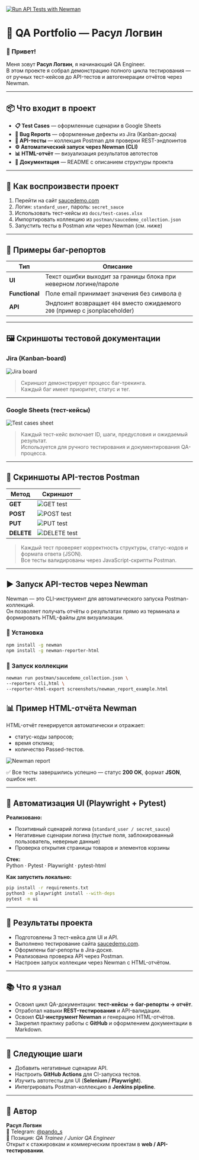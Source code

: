 [![Run API Tests with Newman](https://github.com/LogvinQA/qa-portfolio-logvin/actions/workflows/newman.yml/badge.svg)](https://github.com/LogvinQA/qa-portfolio-logvin/actions/workflows/newman.yml)

# 🧠 QA Portfolio — Расул Логвин

### 👋 Привет!
Меня зовут **Расул Логвин**, я начинающий QA Engineer.  
В этом проекте я собрал демонстрацию полного цикла тестирования — от ручных тест-кейсов до API-тестов и автогенерации отчётов через Newman.  

---

## 📦 Что входит в проект

- **📋 Test Cases** — оформленные сценарии в Google Sheets  
- **🐞 Bug Reports** — оформленные дефекты из Jira (Kanban-доска)  
- **🔌 API-тесты** — коллекция Postman для проверки REST-эндпоинтов  
- **⚙️ Автоматический запуск через Newman (CLI)**  
- **📊 HTML-отчёт** — визуализация результатов автотестов  
- **🧾 Документация** — README с описанием структуры проекта  

---

## 🚀 Как воспроизвести проект

1. Перейти на сайт [saucedemo.com](https://www.saucedemo.com)
2. Логин: `standard_user`, пароль: `secret_sauce`
3. Использовать тест-кейсы из `docs/test-cases.xlsx`
4. Импортировать коллекцию из `postman/saucedemo_collection.json`
5. Запустить тесты в Postman или через Newman (см. ниже)

---

## 🧩 Примеры баг-репортов

| Тип | Описание |
|-----|-----------|
| **UI** | Текст ошибки выходит за границы блока при неверном логине/пароле |
| **Functional** | Поле email принимает значения без символа `@` |
| **API** | Эндпоинт возвращает `404` вместо ожидаемого `200` (пример с jsonplaceholder) |

---

## 🖼️ Скриншоты тестовой документации

### Jira (Kanban-board)
![Jira board](./screenshots/jira_board.png)

> Скриншот демонстрирует процесс баг-трекинга.  
> Каждый баг имеет приоритет, статус и тег.

---

### Google Sheets (тест-кейсы)
![Test cases sheet](./screenshots/test_cases_sheet.png)

> Каждый тест-кейс включает ID, шаги, предусловия и ожидаемый результат.  
> Используется для ручного тестирования и документирования QA-процесса.

---

## 🔬 Скриншоты API-тестов Postman

| Метод | Скриншот |
|-------|-----------|
| **GET** | ![GET test](./screenshots/postman/get_test_1.png) |
| **POST** | ![POST test](./screenshots/postman/get_test_2.png) |
| **PUT** | ![PUT test](./screenshots/postman/get_test_3.png) |
| **DELETE** | ![DELETE test](./screenshots/postman/get_test_4.png) |

> Каждый тест проверяет корректность структуры, статус-кодов и формата ответа (JSON).  
> Все тесты валидированы через JavaScript-скрипты Postman.

---

## ▶️ Запуск API-тестов через Newman

Newman — это CLI-инструмент для автоматического запуска Postman-коллекций.  
Он позволяет получать отчёты о результатах прямо из терминала и формировать HTML-файлы для визуализации.

### 💾 Установка

```bash
npm install -g newman
npm install -g newman-reporter-html
```
### 🚀 Запуск коллекции

```bash
newman run postman/saucedemo_collection.json \
--reporters cli,html \
--reporter-html-export screenshots/newman_report_example.html
```

## 📊 Пример HTML-отчёта Newman

HTML-отчёт генерируется автоматически и отражает:
- статус-коды запросов;
- время отклика;
- количество Passed-тестов.

![Newman report](./screenshots/newman_report_example.png)

✅ Все тесты завершились успешно — статус **200 OK**, формат **JSON**, ошибок нет.

---

## 🔁 Автоматизация UI (Playwright + Pytest)

**Реализовано:**
- Позитивный сценарий логина (`standard_user / secret_sauce`)
- Негативные сценарии логина (пустые поля, заблокированный пользователь, неверные данные)
- Проверка открытия страницы товаров и элементов корзины

**Стек:**  
Python · Pytest · Playwright · pytest-html

**Как запустить локально:**
```bash
pip install -r requirements.txt
python3 -m playwright install --with-deps
pytest -m ui
``` 
---

## 🎯 Результаты проекта

- Подготовлены 3 тест-кейса для UI и API.  
- Выполнено тестирование сайта [saucedemo.com](https://www.saucedemo.com).  
- Оформлены баг-репорты в Jira-доске.  
- Реализована проверка API через Postman.  
- Настроен запуск коллекции через Newman с HTML-отчётом.  

---

## 📚 Что я узнал

- Освоил цикл QA-документации: **тест-кейсы → баг-репорты → отчёт**.  
- Отработал навыки **REST-тестирования** и API-валидации.  
- Освоил **CLI-инструмент Newman** и генерацию HTML-отчётов.  
- Закрепил практику работы с **GitHub** и оформлением документации в Markdown.  

---

## 🔮 Следующие шаги

- Добавить негативные сценарии API.  
- Настроить **GitHub Actions** для CI-запуска тестов.  
- Изучить автотесты для UI (**Selenium / Playwright**).  
- Интегрировать Postman-коллекцию в **Jenkins pipeline**.  

---

## 👤 Автор

**Расул Логвин**  
📩 Telegram: [@pando_s](https://t.me/pando_s)  
💼 Позиция: *QA Trainee / Junior QA Engineer*  
Открыт к стажировкам и коммерческим проектам в **web / API-тестировании**.
